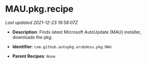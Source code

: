 # MAU.pkg.recipe

_Last updated 2021-12-23 19:58:07Z_

- **Description**: Finds latest Microsoft AutoUpdate (MAU) installer, downloads the pkg.

- **Identifier**: `com.github.autopkg.arubdesu.pkg.MAU`

- **Parent Recipes**: `None`